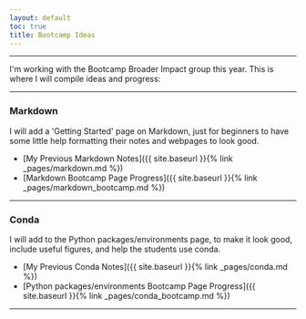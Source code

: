 ```yaml
---
layout: default
toc: true
title: Bootcamp Ideas
---
```


---

I'm working with the Bootcamp Broader Impact group this year. This is where I will compile ideas and progress:

---

### Markdown

I will add a 'Getting Started' page on Markdown, just for beginners to have some little help formatting their notes and webpages to look good.
  * [My Previous Markdown Notes]({{ site.baseurl }}{% link _pages/markdown.md %})
  * [Markdown Bootcamp Page Progress]({{ site.baseurl }}{% link _pages/markdown_bootcamp.md %})

---

### Conda

I will add to the Python packages/environments page, to make it look good, include useful figures, and help the students use conda.
  * [My Previous Conda Notes]({{ site.baseurl }}{% link _pages/conda.md %})
  * [Python packages/environments Bootcamp Page Progress]({{ site.baseurl }}{% link _pages/conda_bootcamp.md %})

---
